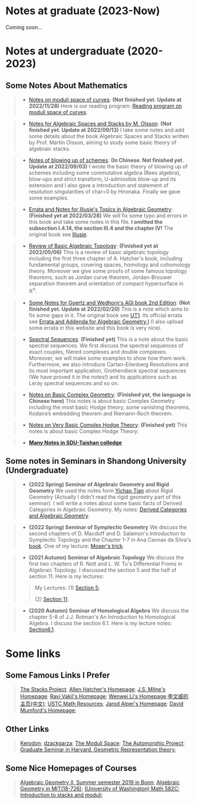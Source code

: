# Notes at graduate (2023-Now)
Coming soon...

# Notes at undergraduate (2020-2023)

## Some Notes About Mathematics

> + [Notes on moduli space of curves](/ModuliSpaceCurvesReadingNotes.pdf): **(Not finished yet. Update at 2022/11/28)** Here is our reading program: [Reading program on moduli space of curves](https://dvlxlwz.github.io/2022/11/15/Reading-program-on-moduli-space-of-curves/).

> + [Notes for Algebraic Spaces and Stacks by M. Olsson](/OlssonNotes.pdf): **(Not finished yet. Update at 2022/09/13)** I take some notes and add some details about the book Algebraic Spaces and Stacks written by Prof. Martin Olsson, aiming to study some basic theory of algebraic stacks.

> + [Notes of blowing up of schemes](/BlowingUp.pdf): **(In Chinese. Not finished yet. Update at 2022/09/03)** I wrote the basic theory of blowing up of schemes including some commutative algebra (Rees algebra), blow-ups and strict transform, U-admissible blow-up and its extension and I also gave a introduction and statement of resolution singularities of char=0 by Hironaka. Finally we gave some examples.

> + [Errata and Notes for Illusie's Topics in Algebraic Geometry](/IllusieErrataNotes.pdf): **(Finished yet at 2022/03/28)** We will fix some typo and errors in this book and take some notes in this file. **I omitted the subsection I.4.14, the section III.4 and the chapter IV!** The original book see [Illusie](http://staff.ustc.edu.cn/~yiouyang/Illusie.pdf).

> + [Review of Basic Algebraic Topology](/SomeAT.pdf):  **(Finished yet at 2022/05/06)** This is a review of basic algebraic topology including the first three chapter of A. Hatcher's book, including fundamental groups, covering spaces, homology and cohomology theory. Moreover we give some proofs of some famous topology theorems, such as Jordan curve theorem, Jordan-Brouwer separation theorem and orientation of compact hypersurface in $\mathbb{R}^n$.

> + [Some Notes for Goertz and Wedhorn's AGI book 2nd Edition](/AGnotes.pdf): **(Not finished yet. Update at 2022/02/20)** This is a note which aims to fix some gaps in it. The original book see [UT1](https://link.springer.com/content/pdf/10.1007%2F978-3-658-30733-2.pdf). Its official errata see [Errata and Addenda for Algebraic Geometry I](https://www.algebraic-geometry.de/errata/) (I also upload some errata in this website and this book is very nice).

> + [Spectral Sequences](/SpectralSequence.pdf): **(Finished yet)** This is a note about the basic spectral sequences. We first discuss the spectral sequences of exact couples, filered complexes and double complexes. Moreover, we will make some examples to show how them work. Furthermore, we also introduce Cartan-Eilenberg Resolutions and its most important
application, Grothendieck spectral sequences (We have proved it in the notes!) and its applications such as Leray spectral sequences and so on.

> + [Notes on Basic Complex Geometry](/ComManiBasis.pdf): **(Finished yet, the language is Chinese here)** This notes is about basic Complex Geometry including the most basic Hodge theory, some vanishing theorems, Kodaira’s embedding theorem and Riemann-Roch theorem.

> + [Notes on Very Basic Complex Hodge Theory](/2021HODGE.pdf): **(Finished yet)** This notes is about basic Complex Hodge Theory.

> + **[Many Notes in SDU-Taishan colledge](https://dvlxlwz.github.io/SDUTaishanMathLxl.github.io/)**

## Some notes in Seminars in Shandong University (Undergraduate)
> + **(2022 Spring) Seminar of Algebraic Geometry and Rigid Geometry** We used the notes form [Yichao Tian](http://www.mcm.ac.cn/people/members/202108/t20210820_658104.html) about Rigid Geometry (Actually I didn't read the rigid geometry part of this seminar). I will write a notes about some basic facts of Derived Categories in Algebraic Geometry. My notes: [Derived Categories and Algebraic Geometry](/2022RIGIDREAD.pdf).

> + **(2022 Spring) Seminar of Symplectic Geometry** We discuss the second chapters of D. Macduff and D. Salamon's Introduction to Symplectic Topology and the Chapter 1-7 in Ana Cannas da Silva's [book](https://people.math.ethz.ch/~acannas/Papers/lsg.pdf). One of my lecture: [Moser's trick](/2022Symp1.pdf).

> + **(2021 Autumn) Seminar of Algebraic Topology** We discuss the first two chapters of R. Nott and L. W. Tu's Differential Froms in Algebraic Topology. I discussed the section 5 and the half of section 11. Here is my lectures:
>> My Lectures: (1) [Section 5](/2021ATSe1.pdf);
>>
>> (2) [Section 11](/2021ATSe2.pdf).

> + **(2020 Autumn) Seminar of Homological Algebra** We discuss the chapter 5-8 of J.J. Rotman's An Introduction to Homological Algebra. I discuss the section 6.1. Here is my lecture notes: [Section6.1](/2020HASe.pdf).

# Some links

## Some Famous Links I Prefer
> [The Stacks Project](https://stacks.math.columbia.edu/);
> [Allen Hatcher's Homepage](https://pi.math.cornell.edu/~hatcher/);
> [J.S. Milne's Homepage](https://www.jmilne.org/math/);
> [Ravi Vakil's Homepage](https://math.stanford.edu/~vakil/);
> [Wenwei Li's Homepage](https://www.wwli.asia/index.php/en/);[李文威的主页(中文)](https://www.wwli.asia/index.php/zh/);
> [USTC Math Resources](http://home.ustc.edu.cn/~yx3x/USTCdata.html);
> [Jarod Alper's Homepage](https://sites.math.washington.edu/~jarod/);
> [David Mumford's Homepage](https://www.dam.brown.edu/people/mumford/);

## Other Links
> [Kerodon](https://kerodon.net/);
> [dzackgarza](https://notes.dzackgarza.com/);
> [The Moduli Space](https://book.themoduli.space/);
> [The Automorphic Project](https://automorphic.jh.edu/);
> [Graduate Seminar in Harvard. Geometric Representation theory](https://people.math.harvard.edu/~gaitsgde/grad_2009/);

## Some Nice Homepages of Courses
> [Algebraic Geometry II, Summer semester 2019 in Bonn](https://staff.fnwi.uva.nl/e.l.brakkee/AGII_SS2019/);
> [Algebraic Geometry in MIT(18-726)](https://ocw.mit.edu/courses/18-726-algebraic-geometry-spring-2009/pages/lecture-notes/);
> [(University of Washington) Math 582C: Introduction to stacks and moduli](https://sites.math.washington.edu/~jarod/math582C.html);
